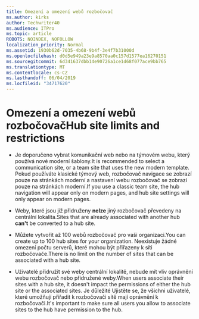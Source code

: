 ```yaml
---
title: Omezení a omezení webů rozbočovač
ms.author: kirks
author: Techwriter40
ms.audience: ITPro
ms.topic: article
ROBOTS: NOINDEX, NOFOLLOW
localization_priority: Normal
ms.assetid: 1930b62d-7035-4b68-9b4f-3e4f7b31000d
ms.openlocfilehash: d0d5e949a23e9a8570aa0c157d1577ea16270151
ms.sourcegitcommit: 6d341637dbb14e90726a1ce1d68f077ace9bb765
ms.translationtype: MT
ms.contentlocale: cs-CZ
ms.lasthandoff: 06/04/2019
ms.locfileid: "34717620"
---
```

# <a name="hub-site-limits-and-restrictions"></a><span data-ttu-id="77bc2-102">Omezení a omezení webů rozbočovač</span><span class="sxs-lookup"><span data-stu-id="77bc2-102">Hub site limits and restrictions</span></span>

- <span data-ttu-id="77bc2-103">Je doporučeno vybrat komunikační web nebo na týmovém webu, který používá nové moderní šablony.</span><span class="sxs-lookup"><span data-stu-id="77bc2-103">It is recommended to select a communication site, or a team site that uses the new modern template.</span></span> <span data-ttu-id="77bc2-104">Pokud používáte klasické týmový web, rozbočovač navigace se zobrazí pouze na stránkách moderní a nastavení webu rozbočovač se zobrazí pouze na stránkách moderní.</span><span class="sxs-lookup"><span data-stu-id="77bc2-104">If you use a classic team site, the hub navigation will appear only on modern pages, and hub site settings will only appear on modern pages.</span></span>

- <span data-ttu-id="77bc2-105">Weby, které jsou již přidruženy **nelze** jiný rozbočovač převedeny na centrální lokalita.</span><span class="sxs-lookup"><span data-stu-id="77bc2-105">Sites that are already associated with another hub **can't** be converted to a hub site.</span></span> 

- <span data-ttu-id="77bc2-106">Můžete vytvořit až 100 webů rozbočovač pro vaši organizaci.</span><span class="sxs-lookup"><span data-stu-id="77bc2-106">You can create up to 100 hub sites for your organization.</span></span> <span data-ttu-id="77bc2-107">Neexistuje žádné omezení počtu serverů, které mohou být přiřazeny k síti rozbočovače.</span><span class="sxs-lookup"><span data-stu-id="77bc2-107">There is no limit on the number of sites that can be associated with a hub site.</span></span>

- <span data-ttu-id="77bc2-108">Uživatelé přidružit své weby centrální lokalitě, nebude mít vliv oprávnění webu rozbočovač nebo přidružené weby.</span><span class="sxs-lookup"><span data-stu-id="77bc2-108">When users associate their sites with a hub site, it doesn't impact the permissions of either the hub site or the associated sites.</span></span> <span data-ttu-id="77bc2-109">Je důležité Ujistěte se, že všichni uživatelé, které umožňují přiřadit k rozbočovači sítě mají oprávnění k rozbočovači.</span><span class="sxs-lookup"><span data-stu-id="77bc2-109">It's important to make sure all users you allow to associate sites to the hub have permission to the hub.</span></span>



